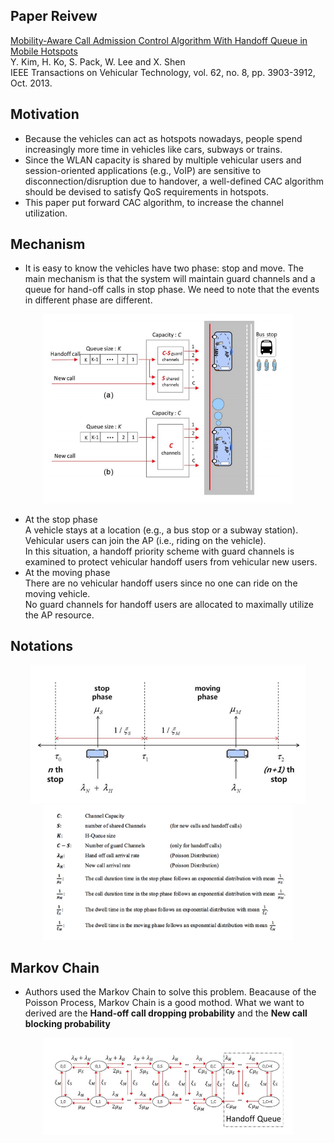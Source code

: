 Paper Reivew   
---
[Mobility-Aware Call Admission Control Algorithm With Handoff Queue in Mobile Hotspots](https://ieeexplore.ieee.org/stamp/stamp.jsp?tp=&arnumber=6457513)    
Y. Kim, H. Ko, S. Pack, W. Lee and X. Shen  
IEEE Transactions on Vehicular Technology, vol. 62, no. 8, pp. 3903-3912, Oct. 2013.   

Motivation
---
* Because the vehicles can act as hotspots nowadays, people spend increasingly more time in vehicles like cars, subways or trains. 
* Since the WLAN capacity is shared by multiple vehicular users and session-oriented applications (e.g., VoIP) are sensitive to disconnection/disruption due to handover, a well-defined CAC algorithm should be devised to satisfy QoS requirements in hotspots. 
* This paper put forward CAC algorithm, to increase the channel utilization.

Mechanism
---
* It is easy to know the vehicles have two phase: stop and move. The main mechanism is that
the system will maintain guard channels and a queue for hand-off calls in stop phase. We need
to note that the events in different phase are different.

<div align=center> <img src="https://github.com/AvisChiu/IEEE_TVT_2013/blob/master/paper%20figure/two%20phase.png" width="400"/></div>

* At the stop phase   
A vehicle stays at a location (e.g., a bus stop or a subway station).   
Vehicular users can join the AP (i.e., riding on the vehicle).   
In this situation, a handoff priority scheme with guard channels is examined to protect vehicular handoff users from vehicular new users.   
* At the moving phase   
There are no vehicular handoff users since no one can ride on the moving vehicle.    
No guard channels for handoff users are allocated to maximally utilize the AP resource. 

Notations
---
<div align=center> <img src="https://github.com/AvisChiu/IEEE_TVT_2013/blob/master/paper%20figure/notation.png" width="440"/>
<img src="https://github.com/AvisChiu/IEEE_TVT_2013/blob/master/paper%20figure/notations.png" width="400"/>
</div>

Markov Chain
---
* Authors used the Markov Chain to solve this problem. Beacause of the Poisson Process, Markov Chain is a good mothod. What we want to derived are the **Hand-off call dropping probability** and the **New call blocking probability**
<div align=center> <img src="https://github.com/AvisChiu/IEEE_TVT_2013/blob/master/paper%20figure/markov%20chain.png" width="400"/>
</div>

